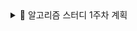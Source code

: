 <details>
<summary>📅 알고리즘 스터디 1주차 계획</summary>

## ✅ 화요일
- [바이러스 검사 - 코드트리](https://www.codetree.ai/ko/frequent-problems/problems/virus-detector/description)
- [최소비용 구하기 - 백준 1916](https://www.acmicpc.net/problem/1916)

## ✅ 목요일
- [특정 거리의 도시 찾기 - 백준 18352](https://www.acmicpc.net/problem/18352)
- [2개의 사탕 - 코드트리](https://www.codetree.ai/ko/frequent-problems/problems/two-candies/description)

## ✅ 금요일
- [정육면체 굴리기 - 코드트리](https://www.codetree.ai/ko/frequent-problems/problems/cube-rounding/description)
- [회의실 배정 - 백준 1931](https://www.acmicpc.net/problem/1931)

</details>
